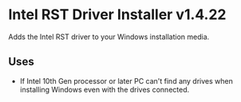 # Intel RST Driver Installer v1.4.22
Adds the Intel RST driver to your Windows installation media.

## Uses
- If Intel 10th Gen processor or later PC can't find any drives when installing Windows even with the drives connected.
